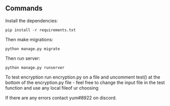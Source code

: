 ## Commands

Install the dependencies:
```
pip install -r requirements.txt
```

Then make migrations:
```
python manage.py migrate
```

Then run server:
```
python manage.py runserver
```

To test encryption run encryption.py on a file and uncomment test() at the bottom of the encryption.py file - feel free to change the input file in the test function and use any local fileof ur choosing

If there are any errors contact yum#8922 on discord.
